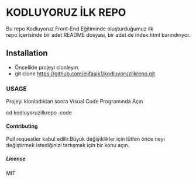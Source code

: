 
# KODLUYORUZ İLK REPO

 Bu repo Kodluyoruz Front-End Eğitiminde oluşturduğumuz ilk repo.İçerisinde bir adet README dosyası, bir adet de index.html barındırıyor.

## Installation

* Öncelikle projeyi clonleyın.
* git clone   https://github.com/elifasik1/kodluyoruzilkrepo.git

### USAGE

Projeyi klonladıktan sonra Visual Code Programında Açın

cd kodluyoruzilkrepo
.code

#### Contributing 
 
 Pull requestler kabul edilir.Büyük değişiklikler için lütfen önce neyi değiştirmek istediğinizi tartışmak için bir konu açın.

##### License

MIT

